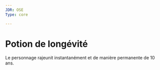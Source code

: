 ```yaml
---
JDR: OSE
Type: core

---
```

# Potion de longévité

Le personnage rajeunit instantanément et de manière permanente de 10 ans.